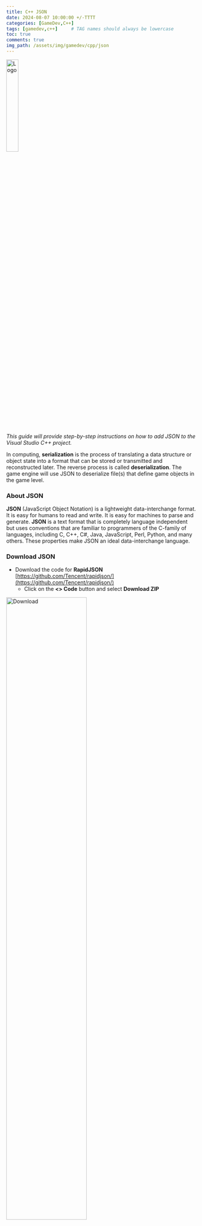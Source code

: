 ```yaml
---
title: C++ JSON
date: 2024-08-07 10:00:00 +/-TTTT
categories: [GameDev,C++]
tags: [gamedev,c++]     # TAG names should always be lowercase
toc: true
comments: true
img_path: /assets/img/gamedev/cpp/json
---
```


<div align="left">
<img src="json-logo.svg.png" alt="Logo" width="25%"/>
</div>

_This guide will provide step-by-step instructions on how to add JSON to the Visual Studio C++ project._

In computing, **serialization** is the process of translating a data structure or object state 
into a format that can be stored or transmitted and reconstructed later. 
The reverse process is called **deserialization**. The game engine will use JSON to deserialize file(s) that define game objects in the game level.

### About JSON ###
**JSON** (JavaScript Object Notation) is a lightweight data-interchange format. It is easy for humans to read and write. It is easy for machines to parse and generate. **JSON** is a text format that is completely language independent but uses conventions that are familiar to programmers of the C-family of languages, including C, C++, C#, Java, JavaScript, Perl, Python, and many others. These properties make JSON an ideal data-interchange language.

### Download JSON ###

+ Download the code for **RapidJSON** [https://github.com/Tencent/rapidjson/](https://github.com/Tencent/rapidjson/)  
  + Click on the **<> Code** button and select **Download ZIP** 
<div align="left">
<img src="json-github-download.jpg" alt="Download" width="65%"/>
</div>

+ Copy the .zip into the **ThirdParty** folder
+ Extract the ```rapidjson-master.zip``` file
+ Rename the extracted folder "rapidjson"
<div align="left">
<img src="json-zip.jpg" alt="Zip" width="65%"/>
</div>

+ Delete the ```rapidjson-master.zip``` file, it is not needed

### Add JSON to the Solution Project(s) ###
> If the **Solution** contains multiple **Projects**, the following steps will need to be done for each project. This is because each project needs the path to the JSON includes.
> <div align="left">
> <img src="json-projects.jpg" alt="Projects" width="75%"/>
> </div>
{: .prompt-warning }

> In the **Project Properties**, make sure that the **Configuration** is set to **All Configurations** and **Platform** is set to **All Platforms**.
> <div align="left">
> <img src="json-configuration.jpg" alt="Configurations" width="75%"/>
> </div>
{: .prompt-warning }

 
+ Add the directory of the FMOD include folder to the **Additional Include Directories**.
  + **Additional Include Directories** is located in **C/C++>General**.
  + Add ```$(SolutionDir)ThirdParty\rapidjson\include```

```
$(SolutionDir)ThirdParty\rapidjson\include
```
<div align="left">
<img src="json-include.jpg" alt="Include" width="75%"/>
</div>

### Create JSON File ###
+ In the **Build/Assets** folder create a text file called ```json.txt```
<div align="left">
<img src="json-file.jpg" alt="File" width="65%"/>
</div>
+ Open the file and add **JSON** data
```
{
	"name": "Raymond",
	"age": 44,
	"speed": 18.5,
	"isAwake": true,
	"position": [10, 20],
	"color": [1, 0, 0, 1]
}
```

+ The data is in a key, value format 
  + “key”: value
+ Using the key, the value can be retrieved

> _It is common to have the JSON file not correctly formatted. Use this page to verify your JSON file:_
> [https://jsonformatter.curiousconcept.com/](https://jsonformatter.curiousconcept.com/)
{: .prompt-tip }

+ Copy the contents of the **JSON** file and paste it into the page
+ Click **Process**
+ It will notify you of any errors if they exist
<div align="left">
<img src="json-formatter.jpg" alt="Formatter" width="65%"/>
</div>

### Create JSON Functions ###

#### Create JSON header (.h) ####
+ Create a **Json.h** and **Json.cpp** in the **Core** filter, make sure the file is in the ```source/core``` folder
<div align="left">
<img src="json-files.jpg" alt="Json" width="75%"/>
</div>

+ In the **Json.h** file, add code for the function declarations to load and read the **JSON** file
  + The functions are placed in a namespace to keep the function names in their own space

```
#include <string>
#include<rapidjson/document.h>

namespace Json
{
	bool Load(const std::string& filename, rapidjson::Document& document);
	bool Read(const rapidjson::Value& value, const std::string& name, int& data);
}
```

+ In the **Json.cpp** file, add code for the function definitions to load and read the **JSON** file

```
#include "Json.h"
#include "EFile.h"

#include <rapidjson/istreamwrapper.h>
#include <iostream>

namespace Json
{
    bool Load(const std::string& filename, rapidjson::Document& document)
    {
        // read the file into a string
        std::string buffer;
        if (!File::ReadFile(filename, buffer))
        {
            return false;
        }

        // convert the string into a json stream
        std::stringstream stream(buffer);
        rapidjson::IStreamWrapper istream(stream);

        // set the json document from the stream
        document.ParseStream(istream);
        // check if the parse was successful
        if (!document.IsObject())
        {
            std::cerr << "Could not parse Json: " << filename << std::endl;
            return false;
        }

        return true;
    }

    bool Read(const rapidjson::Value& value, const std::string& name, int& data)
    {
        // check if the value has the "<name>" and the correct data type
        if (!value.HasMember(name.c_str()) || !value[name.c_str()].IsInt())
        {
            std::cerr << "Could not read Json value: " << name << std::endl;
            return false;
        }

        // get the data
        data = value[name.c_str()].GetInt();

        return true;
    }
}
```

+ Include the **Json.h## in the Engine.h
  + Keep the include with the other Core includes

```
#include "Core/Json.h"
```

### Load and Read JSON in Main() ###
+ In the Main.cpp main() function, add the code to read the **JSON** data 

```
// !! this code is not neccessary, it just shows the contents of the file !!
std::string buffer;
File::ReadFile("json.txt", buffer);
// show the contents of the json file
std::cout << buffer << std::endl;

// create json document from the json file contents
rapidjson::Document document;
Json::Load("json.txt", document);

// read the name data from the json
std::string name;
Json::Read(document, "name", name);
// show the name data
std::cout << name << std::endl;
```

+ After running the program, the console will display the contents of the **JSON** file and the name data
<div align="left">
<img src="json-output.jpg" alt="Output" width="75%"/>
</div>

#### Add Addition JSON Functions ####
_Add additional functions to load different data types from the **JSON**_

+ In the Json.h file, add the following functions
  + Include **Vector2.h** and **Color.h**
  + Add new functions to load **float**, **bool**, **std::string**, **Vector2**, and **Color**
```
    #include "Math/Vector2.h"
    #include "Math/Color.h"

	bool Read(const rapidjson::Value& value, const std::string& name, float& data);
	bool Read(const rapidjson::Value& value, const std::string& name, bool& data);
	bool Read(const rapidjson::Value& value, const std::string& name, std::string& data);
	bool Read(const rapidjson::Value& value, const std::string& name, class Vector2& data);
	bool Read(const rapidjson::Value& value, const std::string& name, class Color& data);
```

+ Create the definitions for the functions in Json.cpp
+ The code to get the data for each data type is similar to the int Read()
  + Change the functions for the data type in Is**DataType**() and Get**DataType**() function, here is an example for the bool data
  + Do this for the **bool**, **float**, and **std::string** Read() functions

```
bool Read(const rapidjson::Value& value, const std::string& name, bool& data)
{
    // check if the value has the "<name>" and the correct data type
    if (!value.HasMember(name.c_str()) || !value[name.c_str()].IsBool())
    {
        std::cerr << "Could not read Json value: " << name << std::endl;
        return false;
    }

    // get the data
    data = value[name.c_str()].GetBool();

    return true;
}
```

+ The **Vector2** and **Color** have multiple values that need to be read
  + **JSON** treats these as arrays and need to be read in as an array
+ Here is an example of reading in the **Vector2**

```
bool Read(const rapidjson::Value& value, const std::string& name, Vector2& data)
{
    // check if the value has the "<name>" and is an array with 2 elements
    if (!value.HasMember(name.c_str()) || !value[name.c_str()].IsArray() || value[name.c_str()].Size() != 2)
    {
        std::cerr << "Could not read Json value: " << name << std::endl;
        return false;
    }

    // get json array object
    auto& array = value[name.c_str()];
    // get array values
    for (rapidjson::SizeType i = 0; i < array.Size(); i++)
    {
        if (!array[i].IsNumber())
        {
            std::cerr << "Could not read Json value: " << name << std::endl;
            return false;
        }

        // get the data
        data[i] = array[i].GetFloat();
    }

    return true;
}
```

+ Using the **Vector2** as an example, complete the **Color** Read()
  + The color has 4 elements
    + Make sure when checking the array size, you check for 4 elements

### Read Data Types in Main() ###

+ Update the code in main() to read and display all the data types

```
// read the data from the json
std::string name;
int age;
float speed;
bool isAwake;
Vector2 position;
Color color;

Json::Read(document, "name", name);
Json::Read(document, "age", age);
Json::Read(document, "speed", speed);
Json::Read(document, "isAwake", isAwake);
Json::Read(document, "position", position);
Json::Read(document, "color", color);
// show the data
std::cout << name << " " << age << " " << speed << " " << isAwake << std::endl;
std::cout << position.x << " " << position.y << std::endl;
std::cout << color.r << " " << color.g << " " << color.b << " " << color.a << std::endl;
```
+ The output should look like the image below
<div align="left">
<img src="json-output-all.jpg" alt="Output All" width="75%"/>
</div>

### Create JSON Read Macro ###

_To make reading data in easier, a **macro** can be created to simplify the code. A **macro** in C++ is a preprocessor directive that defines a code fragment or value to be substituted and expanded before the actual compilation process begins._

+ In the Json.h file, add the following **macro**
  + The **#** in a **macro** converts the data parameter to a string by putting quotes around the name

```
#define READ_DATA(value, data) Json::Read(value, #data, data)
```

+ In main() change the Read() function to the **macro**
  + For the **macro** to work, the key in the **JSON** file must match the variable name in the code

_Before_
```
Json::Read(document, "name", name);
```
_After_
```
READ_DATA(document, name);
```

+ In main() change all the read functions to use the **macro**

```
READ_DATA(document, name);
READ_DATA(document, age);
READ_DATA(document, speed);
READ_DATA(document, isAwake);
READ_DATA(document, position);
READ_DATA(document, color);
```
